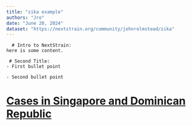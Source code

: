 ```yaml
---
title: "zika example"
authors: "Jro"
date: "June 20, 2024"
dataset: "https://nextstrain.org/community/johnrolmstead/zika"
---
```

```auspiceMainDisplayMarkdown
  # Intro to NextStrain:
here is some content. 

 # Second Title:
- First bullet point

- Second bullet point 
```

# [Cases in Singapore and Dominican Republic](https://nextstrain.org/community/johnrolmstead/zika?f_country=Singapore,Dominican%20Republic)

